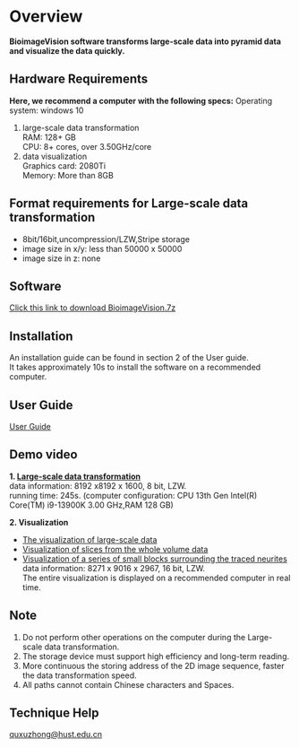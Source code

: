 

# Overview
**BioimageVision software transforms large-scale data into pyramid data and visualize the data quickly.**

## Hardware Requirements
**Here, we recommend a computer with the following specs:**
Operating system: windows 10 <br>
1. large-scale data transformation <br>
RAM: 128+ GB <br>
CPU: 8+ cores, over 3.50GHz/core <br>
2. data visualization <br>
Graphics card: 2080Ti <br>
Memory: More than 8GB <br>

## Format requirements for Large-scale data transformation
* 8bit/16bit,uncompression/LZW,Stripe storage<br>
* image size in x/y: less than 50000 x 50000<br>
* image size in z: none<br>

## Software
[Click this link to download BioimageVision.7z](https://github.com/Quanlab-Bioimage/BioimageVision/releases/tag/SoftWare)
## Installation
An installation guide can be found in section 2 of the User guide. <br>
It takes approximately 10s to install the software on a recommended computer.

## User Guide
[User Guide](https://github.com/Quanlab-Bioimage/BioimageVision/blob/master/User%20Guide/BioimageVisionUserguiderV1.0.pdf)
## Demo video
**1. [Large-scale data transformation](https://github.com/Quanlab-Bioimage/BioimageVision/blob/master/Video/Large-scale%20data%20transformation.mp4)**<br>
data information: 8192 x8192 x 1600, 8 bit, LZW.<br>
running time: 245s. (computer configuration: CPU 13th Gen Intel(R) Core(TM) i9-13900K 3.00 GHz,RAM 128 GB) <br>

**2. Visualization**<br>
* [The visualization of large-scale data](https://github.com/Quanlab-Bioimage/BioimageVision/blob/master/Video/the%20visualization%20of%20large-scale%20data.mp4)
* [Visualization of slices from the whole volume data](https://github.com/Quanlab-Bioimage/BioimageVision/blob/master/Video/Visualization%20of%20slices%20from%20the%20whole%20volume%20data%20.mp4)
* [Visualization of a series of small blocks surrounding the traced neurites](https://github.com/Quanlab-Bioimage/BioimageVision/blob/master/Video/visualization%20of%20a%20series%20of%20small%20blocks%20surrounding%20the%20traced%20neurites.mp4)<br>
data information: 8271 x 9016 x 2967, 16 bit, LZW.<br>
The entire visualization is displayed on a recommended computer in real time.<br>


## Note
1. Do not perform other operations on the computer during the Large-scale data transformation.
2. The storage device must support high efficiency and long-term reading.
3. More continuous the storing address of the 2D image sequence, faster the data transformation speed.
4. All paths cannot contain Chinese characters and Spaces.

## Technique Help
quxuzhong@hust.edu.cn
